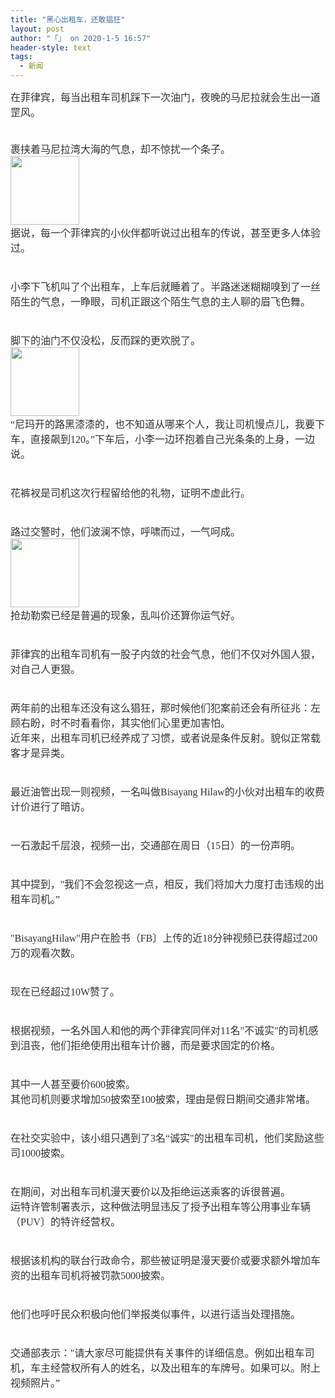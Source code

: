 ```yaml
---
title: "黑心出租车，还敢猖狂"
layout: post
author: "「」 on 2020-1-5 16:57"
header-style: text
tags:
  - 新闻
---
```


<head></head>
<body>
 <font style="color:rgb(51, 51, 51)"><font face="&amp;quot"><font style="font-size:16px"><font face="宋体"><font size="3">在菲律宾，每当出租车司机踩下一次油门，夜晚的马尼拉就会生出一道罡风。</font></font></font></font></font>
 <br> 
 <font style="color:rgb(51, 51, 51)"><font face="&amp;quot"><font style="font-size:16px"><font face="宋体"><font size="3"><br> </font></font></font></font></font>
 <br> 
 <font style="color:rgb(51, 51, 51)"><font face="&amp;quot"><font style="font-size:16px"><font face="宋体"><font size="3">裹挟着马尼拉湾大海的气息，却不惊扰一个条子。</font></font></font></font></font>
 <br> 
 <font style="color:rgb(51, 51, 51)"><font face="&amp;quot"><font style="font-size:16px"><img width="110" src="https://bbs.boniu123.cc/forum.php?mod=image&amp;aid=1325109&amp;size=300x300&amp;key=5e4fea123ccd8c1e&amp;nocache=yes&amp;type=fixnone"></font></font></font>
 <br> 
 <font style="color:rgb(51, 51, 51)"><font face="&amp;quot"><font style="font-size:16px"><font face="宋体"><font size="3">据说，每一个菲律宾的小伙伴都听说过出租车的传说，甚至更多人体验过。</font></font><br> <font face="宋体"><font size="3"><br> </font></font><br> <font face="宋体"><font size="3">小李下飞机叫了个出租车，上车后就睡着了。半路迷迷糊糊嗅到了一丝陌生的气息，一睁眼，司机正跟这个陌生气息的主人聊的眉飞色舞。</font></font><br> <font face="宋体"><font size="3"><br> </font></font><br> <font face="宋体"><font size="3">脚下的油门不仅没松，反而踩的更欢脱了。</font></font><br> <img width="110" src="https://bbs.boniu123.cc/forum.php?mod=image&amp;aid=1325110&amp;size=300x300&amp;key=c03676264dc314df&amp;nocache=yes&amp;type=fixnone"><br> <font face="宋体"><font size="3">“尼玛开的路黑漆漆的，也不知道从哪来个人，我让司机慢点儿，我要下车，直接飙到120。”下车后，小李一边环抱着自己光条条的上身，一边说。</font></font><br> <font face="宋体"><font size="3"><br> </font></font><br> <font face="宋体"><font size="3">花裤衩是司机这次行程留给他的礼物，证明不虚此行。</font></font><br> <font face="宋体"><font size="3"><br> </font></font><br> <font face="宋体"><font size="3">路过交警时，他们波澜不惊，呼啸而过，一气呵成。</font></font><br> <img width="110" src="https://bbs.boniu123.cc/forum.php?mod=image&amp;aid=1325111&amp;size=300x300&amp;key=30dd84d35ca689dc&amp;nocache=yes&amp;type=fixnone"><br> <font face="宋体"><font size="3">抢劫勒索已经是普遍的现象，乱叫价还算你运气好。</font></font><br> <font face="宋体"><font size="3"><br> </font></font><br> <font face="宋体"><font size="3">菲律宾的出租车司机有一股子内敛的社会气息，他们不仅对外国人狠，对自己人更狠。</font></font><br> <font face="宋体"><font size="3"><br> </font></font><br> <font face="宋体"><font size="3">两年前的出租车还没有这么猖狂，那时候他们犯案前还会有所征兆：左顾右盼，时不时看看你，其实他们心里更加害怕。</font></font><br> <font face="宋体"><font size="3">近年来，出租车司机已经养成了习惯，或者说是条件反射。貌似正常载客才是异类。</font></font><br> <font face="宋体"><font size="3"><br> </font></font><br> <font face="宋体"><font size="3">最近油管出现一则视频，一名叫做Bisayang Hilaw的小伙对出租车的收费计价进行了暗访。</font></font><br> <font face="宋体"><font size="3"><br> </font></font><br> <font face="宋体"><font size="3">一石激起千层浪，视频一出，交通部在周日（15日）的一份声明。</font></font><br> <font face="宋体"><font size="3"><br> </font></font><br> <font face="宋体"><font size="3">其中提到，''我们不会忽视这一点，相反，我们将加大力度打击违规的出租车司机。”</font></font><br> <font face="宋体"><font size="3"><br> </font></font><br> <font face="宋体"><font size="3">"BisayangHilaw"用户在脸书（FB〕上传的近18分钟视频已获得超过200万的观看次数。</font></font><br> <font face="宋体"><font size="3"><br> </font></font><br> <font face="宋体"><font size="3">现在已经超过10W赞了。</font></font><br> <font face="宋体"><font size="3"><br> </font></font><br> <font face="宋体"><font size="3">根据视频，一名外国人和他的两个菲律宾同伴对11名"不诚实"的司机感到沮丧，他们拒绝使用出租车计价器，而是要求固定的价格。</font></font><br> <font face="宋体"><font size="3"><br> </font></font><br> <font face="宋体"><font size="3">其中一人甚至要价600披索。</font></font><br> <font face="宋体"><font size="3">其他司机则要求增加50披索至100披索，理由是假日期间交通非常堵。</font></font><br> <font face="宋体"><font size="3"><br> </font></font><br> <font face="宋体"><font size="3">在社交实验中，该小组只遇到了3名“诚实"的出租车司机，他们奖励这些司1000披索。</font></font><br> <font face="宋体"><font size="3"><br> </font></font><br> <font face="宋体"><font size="3">在期间，对出租车司机漫天要价以及拒绝运送乘客的诉很普遍。</font></font><br> <font face="宋体"><font size="3">运特许管制署表示，这种做法明显违反了授予出租车等公用事业车辆（PUV〕的特许经营权。</font></font><br> <font face="宋体"><font size="3"><br> </font></font><br> <font face="宋体"><font size="3">根据该机构的联台行政命令，那些被证明是漫天要价或要求额外增加车资的出租车司机将被罚款5000披索。</font></font><br> <font face="宋体"><font size="3"><br> </font></font><br> <font face="宋体"><font size="3">他们也呼吁民众积极向他们举报类似事件，以进行适当处理措施。</font></font><br> <font face="宋体"><font size="3"><br> </font></font><br> <font face="宋体"><font size="3">交通部表示："请大家尽可能提供有关事件的详细信息。例如出租车司机，车主经营权所有人的姓名，以及出租车的车牌号。如果可以。附上视频照片。”</font></font><br> <br> <br> <br> <br> <br> </font></font></font>
 <br> 
 <br>
</body>


